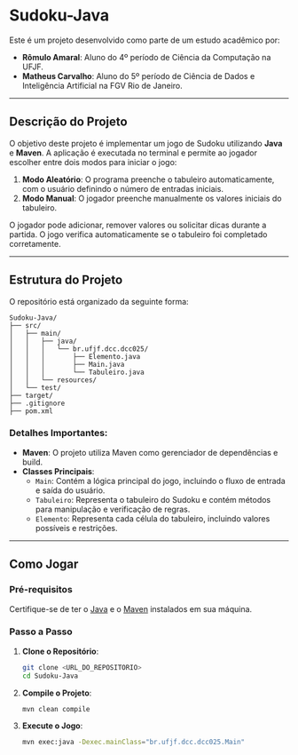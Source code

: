 # Sudoku-Java

Este é um projeto desenvolvido como parte de um estudo acadêmico por:

- **Rômulo Amaral**: Aluno do 4º período de Ciência da Computação na UFJF.
- **Matheus Carvalho**: Aluno do 5º período de Ciência de Dados e Inteligência Artificial na FGV Rio de Janeiro.

---

## Descrição do Projeto

O objetivo deste projeto é implementar um jogo de Sudoku utilizando **Java** e **Maven**. A aplicação é executada no terminal e permite ao jogador escolher entre dois modos para iniciar o jogo:

1. **Modo Aleatório**: O programa preenche o tabuleiro automaticamente, com o usuário definindo o número de entradas iniciais.
2. **Modo Manual**: O jogador preenche manualmente os valores iniciais do tabuleiro.

O jogador pode adicionar, remover valores ou solicitar dicas durante a partida. O jogo verifica automaticamente se o tabuleiro foi completado corretamente.

---

## Estrutura do Projeto

O repositório está organizado da seguinte forma:

```plaintext
Sudoku-Java/
├── src/
│   ├── main/
│   │   ├── java/
│   │   │   └── br.ufjf.dcc.dcc025/
│   │   │       ├── Elemento.java
│   │   │       ├── Main.java
│   │   │       └── Tabuleiro.java
│   │   └── resources/
│   └── test/
├── target/
├── .gitignore
├── pom.xml
```

### Detalhes Importantes:

- **Maven**: O projeto utiliza Maven como gerenciador de dependências e build.
- **Classes Principais**:
  - `Main`: Contém a lógica principal do jogo, incluindo o fluxo de entrada e saída do usuário.
  - `Tabuleiro`: Representa o tabuleiro do Sudoku e contém métodos para manipulação e verificação de regras.
  - `Elemento`: Representa cada célula do tabuleiro, incluindo valores possíveis e restrições.

---

## Como Jogar

### Pré-requisitos

Certifique-se de ter o [Java](https://www.java.com/pt-BR/) e o [Maven](https://maven.apache.org/) instalados em sua máquina.

### Passo a Passo

1. **Clone o Repositório**:

   ```bash
   git clone <URL_DO_REPOSITORIO>
   cd Sudoku-Java

2. **Compile o Projeto**:
    ```bash
    mvn clean compile

3. **Execute o Jogo**:
    ```bash
    mvn exec:java -Dexec.mainClass="br.ufjf.dcc.dcc025.Main"

